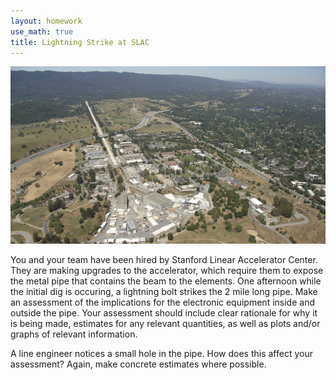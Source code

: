 ```yaml
---
layout: homework
use_math: true
title: Lightning Strike at SLAC
---
```


![SLAC][slac-aerial]

You and your team have been hired by Stanford Linear Accelerator Center. They are making upgrades to the accelerator, which require them to expose the metal pipe that contains the beam to the elements. One afternoon while the initial dig is occuring, a lightning bolt strikes the 2 mile long pipe. Make an assessment of the implications for the electronic equipment inside and outside the pipe. Your assessment should include clear rationale for why it is being made, estimates for any relevant quantities, as well as plots and/or graphs of relevant information.

A line engineer notices a small hole in the pipe. How does this affect your assessment? Again, make concrete estimates where possible.

[slac-aerial]: ./images/SLAC-aerial.jpg
